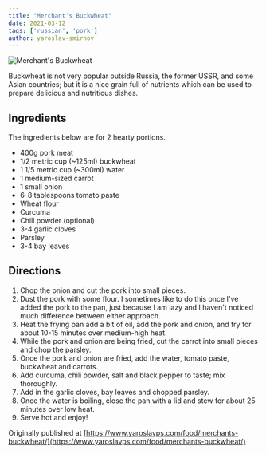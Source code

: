 ```yaml
---
title: "Merchant's Buckwheat"
date: 2021-03-12
tags: ['russian', 'pork']
author: yaroslav-smirnov
---
```


![Merchant's Buckwheat](/pix/merchants-buckwheat.avif)

Buckwheat is not very popular outside Russia, the former USSR, and some Asian
countries; but it is a nice grain full of nutrients which can be used to prepare
delicious and nutritious dishes.

## Ingredients

The ingredients below are for 2 hearty portions.

* 400g pork meat
* 1/2 metric cup (~125ml) buckwheat
* 1 1/5 metric cup (~300ml) water
* 1 medium-sized carrot
* 1 small onion
* 6-8 tablespoons tomato paste
* Wheat flour
* Curcuma
* Chili powder (optional)
* 3-4 garlic cloves
* Parsley
* 3-4 bay leaves

## Directions

1. Chop the onion and cut the pork into small pieces.
2. Dust the pork with some flour. I sometimes like to do this once I've added
   the pork to the pan, just because I am lazy and I haven't noticed much
   difference between either approach.
3. Heat the frying pan add a bit of oil, add the pork and onion, and fry for
   about 10-15 minutes over medium-high heat.
4. While the pork and onion are being fried, cut the carrot into small pieces
   and chop the parsley.
5. Once the pork and onion are fried, add the water, tomato paste, buckwheat and
   carrots.
6. Add curcuma, chili powder, salt and black pepper to taste; mix thoroughly.
7. Add in the garlic cloves, bay leaves and chopped parsley.
8. Once the water is boiling, close the pan with a lid and stew for about 25
   minutes over low heat.
9. Serve hot and enjoy!

Originally published at [https://www.yaroslavps.com/food/merchants-buckwheat/](https://www.yaroslavps.com/food/merchants-buckwheat/)
